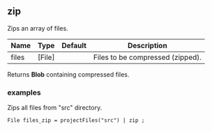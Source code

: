 ## zip

Zips an array of files.

 | Name | Type | Default | Description |
 | ---- | ---- | ------- | ----------- |
 | files | [File] |   | Files to be compressed (zipped). |

Returns __Blob__ containing compressed files.

### examples

Zips all files from "src" directory.
```
File files_zip = projectFiles("src") | zip ;
```
